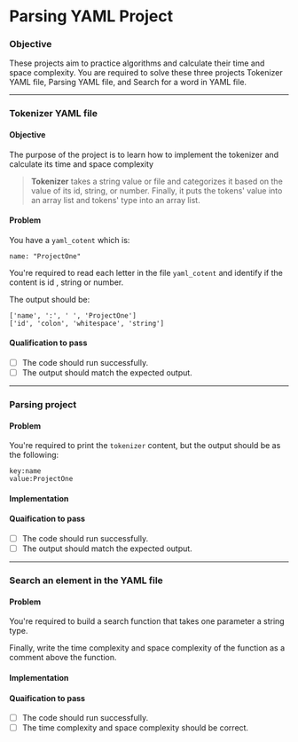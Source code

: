 # Parsing YAML Project
### Objective
These projects aim to practice algorithms and calculate their time and space complexity.
You are required to solve these three projects Tokenizer YAML file, Parsing YAML file, and Search for a word in YAML file. 

<hr>

### Tokenizer YAML file 
#### Objective 
The purpose of the project is to learn how to implement the tokenizer and calculate its time and space complexity

> **Tokenizer** takes a string value or file and categorizes it  based on the value of its id, string, or number. Finally, it puts the tokens' value into an array list and tokens' type into an array list.

#### Problem
You have a `yaml_cotent`  which is:
```
name: "ProjectOne"

```
You're required to read each letter in the file `yaml_cotent` and identify if the content is id , string or number.

The output should be: 
```
['name', ':', ' ', 'ProjectOne']
['id', 'colon', 'whitespace', 'string']
```


#### Qualification to pass
 - [ ] The code should run successfully.
 - [ ] The output should match the expected output.

<hr>

### Parsing project
#### Problem
You're required to print the `tokenizer` content, but the output should be as the following:
```
key:name
value:ProjectOne
```

#### Implementation

#### Quaification to pass
 - [ ] The code should run successfully.
 - [ ] The output should match the expected output.

<hr>

### Search an element in the YAML file

#### Problem
You're required to build a search function that takes one parameter a string type. 

Finally, write the time complexity and space complexity of the function as a comment above the function. 

#### Implementation

#### Quaification to pass
 - [ ] The code should run successfully.
 - [ ] The time complexity and space complexity should be correct.
